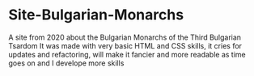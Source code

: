 # Site-Bulgarian-Monarchs
A site from 2020 about the Bulgarian Monarchs of the Third Bulgarian Tsardom
It was made with very basic HTML and CSS skills, it cries for updates and refactoring, will make it fancier and more readable as time goes on and I develope more skills
